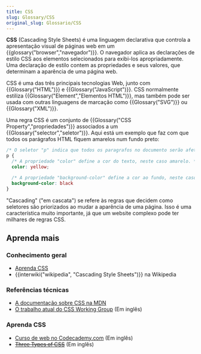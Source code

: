 ```yaml
---
title: CSS
slug: Glossary/CSS
original_slug: Glossario/CSS
---
```


**CSS** (Cascading Style Sheets) é uma linguagem declarativa que controla a apresentação visual de páginas web em um {{glossary("browser","navegador")}}. O navegador aplica as declarações de estilo CSS aos elementos selecionados para exibi-los apropriadamente. Uma declaração de estilo contem as propriedades e seus valores, que determinam a aparência de uma página web.

CSS é uma das três principais tecnologias Web, junto com {{Glossary("HTML")}} e {{Glossary("JavaScript")}}. CSS normalmente estiliza {{Glossary("Element","Elementos HTML")}}, mas também pode ser usada com outras linguagens de marcação como {{Glossary("SVG")}} ou {{Glossary("XML")}}.

Uma regra CSS é um conjunto de {{Glossary("CSS Property","propriedades")}} associados a um {{Glossary("selector","seletor")}}. Aqui está um exemplo que faz com que todos os parágrafos HTML fiquem amarelos num fundo preto:

```css
/* O seletor "p" indica que todos os paragrafos no documento serão afetados por essa regra */
p {
  /* A propriedade "color" define a cor do texto, neste caso amarelo. */
  color: yellow;

  /* A propriedade "background-color" define a cor ao fundo, neste caso preto. */
  background-color: black
}
```

"Cascading" ("em cascata") se refere às regras que decidem como seletores são priorizados ao mudar a aparência de uma página. Isso é uma característica muito importante, já que um website complexo pode ter milhares de regras CSS.

## Aprenda mais

### Conhecimento geral

- [Aprenda CSS](/pt-BR/docs/Aprender/CSS)
- {{interwiki("wikipedia", "Cascading Style Sheets")}} na Wikipedia

### Referências técnicas

- [A documentação sobre CSS na MDN](/pt-BR/docs/Web/CSS)
- [O trabalho atual do CSS Working Group](https://www.w3.org/Style/CSS/current-work) (Em inglês)

### Aprenda CSS

- [Curso de web no Codecademy.com](https://www.codecademy.com/learn/web) (Em inglês)
- ~~[Three Types of CSS](http://www.expression-web-tutorial.com/Types_CSS_Styles.html)~~ (Em inglês)
